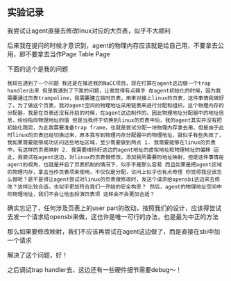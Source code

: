 ## 实验记录
我尝试让agent直接去修改linux对应的大页表，似乎不大顺利

后来我在提问的时候才意识到，agent的物理内存应该就是给自己用，不要拿去公用，即不要拿去当作Page Table Page

下面的这个是我的问题
```
我现在遇到了一个问题 我还是在推进我的NaCC项目，现在打算在agent这边做一个trap handler出来 但是我遇到了下面的问题，让我觉得有点棘手 在agent初始化的时候，因为我需要通过页表trampoline，我需要建立临时页表，用来对接上linux的页表，这件事情我做好了。为了做这个页表，我对agent空间的物理地址采用链表来进行分配和组织。这个物理内存的分配器，我是在页表还没有开启的时候，在agent这边制作的，因此物理地址分配器中的地址信息，纷纷指向物理地址的值 但是当我终于切换到linux的页表中后，我的agent其实并没有把初始化跑完，为此我需要准备trap frame，也就是尝试分配一块物理内存拿去用，但是由于此时linux的页表已经切换过来，原本我写到物理内存分配器中的物理地址，就似乎有些失效了，我如果需要能够成功访问这些地址区域，至少需要做到两点 1. 我需要能够在linux的页表中，有这样的页表映射 2. 我需要维持好这边的agent地址的虚拟地址和物理地址的偏移 因此，我尝试在agent这边，对linux的页表做修改，添加我所需要的地址映射，但是这件事情在agent的视角，也就是开启了页表机制的情况下，似乎不是那么容易 而且如果是把agent区域的物理内存，拿去当作页表项来使用，不仅仅是分配，访问上似乎也有点奇怪 你觉得我应该怎么做呢？是不是得让agent尝试对linux的页表做修改时，发送个请求给opensbi这边来去修改？这样比较合适，也似乎更加符合我们一开始的安全构思？ 然后，agent的物理地址空间中的物理地址，我们不会让他去扮演页表项 这样会不会更加合适？
```

确实忘记了，任何涉及页表上的user part的改动，按照我们的设计，应该得尝试去发一个请求给opensbi来做，这也许是唯一可行的办法，也是最为中正的方法

那么如果要修改映射，我们不应该再尝试在agent这边做了，而是直接在sbi中加一个请求


解决了这个问题，好！

之后调试trap handler去，这边还有一些硬件细节需要debug～！